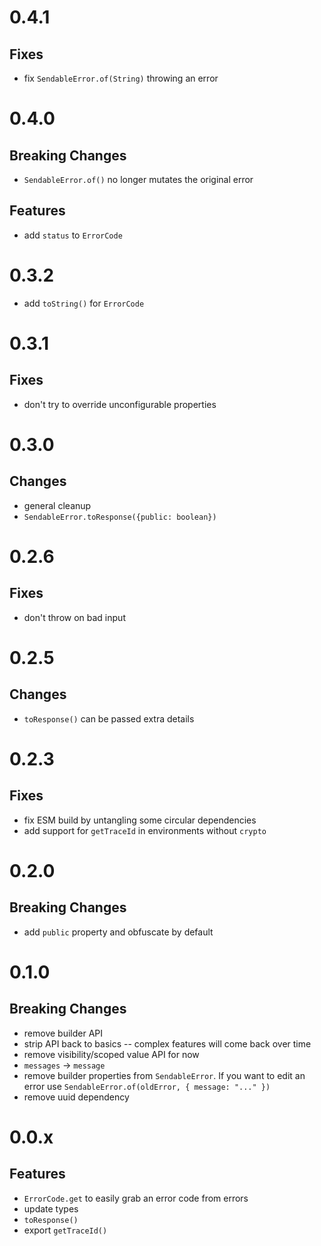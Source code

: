 # 0.4.1

## Fixes

- fix `SendableError.of(String)` throwing an error

# 0.4.0

## Breaking Changes

- `SendableError.of()` no longer mutates the original error

## Features

- add `status` to `ErrorCode`

# 0.3.2

- add `toString()` for `ErrorCode`

# 0.3.1

## Fixes

- don't try to override unconfigurable properties

# 0.3.0

## Changes

- general cleanup
- `SendableError.toResponse({public: boolean})`

# 0.2.6

## Fixes

- don't throw on bad input

# 0.2.5

## Changes

- `toResponse()` can be passed extra details

# 0.2.3

## Fixes

- fix ESM build by untangling some circular dependencies
- add support for `getTraceId` in environments without `crypto`

# 0.2.0

## Breaking Changes

- add `public` property and obfuscate by default

# 0.1.0

## Breaking Changes

- remove builder API
- strip API back to basics -- complex features will come back over time
- remove visibility/scoped value API for now
- `messages` -> `message`
- remove builder properties from `SendableError`. If you want to edit an error use `SendableError.of(oldError, { message: "..." })`
- remove uuid dependency

# 0.0.x

## Features

- `ErrorCode.get` to easily grab an error code from errors
- update types
- `toResponse()`
- export `getTraceId()`
